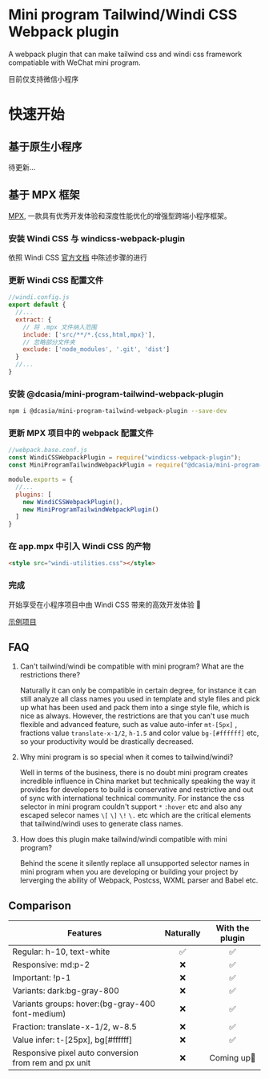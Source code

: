 # Mini program Tailwind/Windi CSS Webpack plugin



A webpack plugin that can make tailwind css and windi css framework compatiable with WeChat mini program.

目前仅支持微信小程序

# 快速开始

## 基于原生小程序

待更新...

## 基于 MPX 框架

[MPX](https://mpxjs.cn/), 一款具有优秀开发体验和深度性能优化的增强型跨端小程序框架。

### 安装 Windi CSS 与 windicss-webpack-plugin

依照 Windi CSS [官方文档](https://windicss.org/integrations/webpack.html) 中陈述步骤的进行

### 更新 Windi CSS 配置文件

```javascript
//windi.config.js
export default {
  //...
  extract: {
    // 将 .mpx 文件纳入范围
    include: ['src/**/*.{css,html,mpx}'],
    // 忽略部分文件夹
    exclude: ['node_modules', '.git', 'dist']
  }
  //...
}
```

### 安装 @dcasia/mini-program-tailwind-webpack-plugin

```sh
npm i @dcasia/mini-program-tailwind-webpack-plugin --save-dev
```

### 更新 MPX 项目中的 webpack 配置文件

```javascript
//webpack.base.conf.js
const WindiCSSWebpackPlugin = require("windicss-webpack-plugin");
const MiniProgramTailwindWebpackPlugin = require("@dcasia/mini-program-tailwind-webpack-plugin")

module.exports = {
  //...
  plugins: [
    new WindiCSSWebpackPlugin(),
    new MiniProgramTailwindWebpackPlugin()
  ]
}
```

### 在 app.mpx 中引入 Windi CSS 的产物

```html
<style src="windi-utilities.css"></style>
```

### 完成
开始享受在小程序项目中由 Windi CSS 带来的高效开发体验 🎉

[示例项目](./examples/mpx)



## FAQ

1. Can't tailwind/windi be compatible with mini program? What are the restrictions there?

   Naturally it can only be compatible in certain degree, for instance it can still analyze all class names you used in template and style files and pick up what has been used and pack them into a singe style file, which is nice as always. However, the restrictions are that you can't use much flexible and advanced feature, such as value auto-infer `mt-[5px]` , fractions value `translate-x-1/2`, `h-1.5` and color value `bg-[#ffffff]` etc, so your productivity would be drastically decreased.

2. Why mini program is so special when it comes to tailwind/windi?

   Well in terms of the business, there is no doubt mini program creates incredible influence in China market but technically speaking the way it provides for developers to build is conservative and restrictive and out of sync with international technical community. For instance the css selector in mini program couldn't support `*` `:hover` etc and also any escaped selecor names `\[` `\]` `\!` `\.` etc which are the critical elements that tailwind/windi uses to generate class names.

3. How does this plugin make tailwind/windi compatible with mini program?

   Behind the scene it silently replace all unsupported selector names in mini program when you are developing or building your project by lerverging the ability of Webpack, Postcss, WXML parser and Babel etc.



## Comparison

| Features                                              | Naturally | With the plugin |
| ----------------------------------------------------- | :-------: | :-------------: |
| Regular: h-10, text-white                             |     ✅     |        ✅        |
| Responsive: md:p-2                                    |     ❌     |        ✅        |
| Important: !p-1                                       |     ❌     |        ✅        |
| Variants: dark:bg-gray-800                            |     ❌     |        ✅        |
| Variants groups: hover:(bg-gray-400 font-medium)      |     ❌     |        ✅        |
| Fraction: translate-x-1/2, w-8.5                      |     ❌     |        ✅        |
| Value infer: t-[25px], bg[#ffffff]                    |     ❌     |        ✅        |
| Responsive pixel auto conversion from rem and px unit |     ❌     |   Coming up🚀    |



